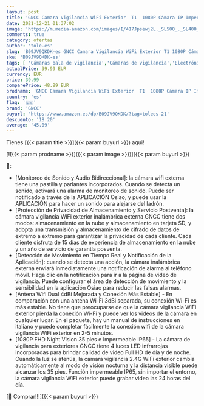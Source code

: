 ```yaml
---
layout: post
title: 'GNCC Camara Vigilancia WiFi Exterior  T1  1080P Cámara IP Impermeable  IP65 con Visión Nocturna  Detección de Movimiento&Sonido Alarma Instantánea  Audio Bidireccional  Compatible con Alexa'
date: 2021-12-21 01:37:02
image: 'https://m.media-amazon.com/images/I/417Jpsewj2L._SL500_._SL400_.jpg'
comments: true
category: ofertas
author: 'tole.es'
slug: 'B09JV9QKDK-es GNCC Camara Vigilancia WiFi Exterior T1 1080P Cámara IP...'
sku: 'B09JV9QKDK-es'
tags: [ 'Cámaras bala de vigilancia','Cámaras de vigilancia','Electrónica','Fotografía y videocámaras','alexa','gncc', ]
actualPrice: 39.99 EUR
currency: EUR
price: 39.99
comparePrice: 48.89 EUR
prodname: 'GNCC Camara Vigilancia WiFi Exterior  T1  1080P Cámara IP Impermeable  IP65 con Visión Nocturna  Detección de Movimiento&Sonido Alarma Instantánea  Audio Bidireccional  Compatible con Alexa'
country: 'es'
flag: '🇪🇸'
brand: 'GNCC'
buyurl: 'https://www.amazon.es/dp/B09JV9QKDK/?tag=tolees-21'
descuento: '18.20'
average: '45.09'
---
```


Tienes [{{< param title >}}]({{< param buyurl >}}) aqui!

[![{{< param prodname >}}]({{< param image >}})]({{< param buyurl >}})

🔎:

- [Monitoreo de Sonido y Audio Bidireccional]: la cámara wifi externa tiene una pastilla y parlantes incorporados. Cuando se detecta un sonido, activará una alarma de monitoreo de sonido. Puede ser notificado a través de la APLICACIÓN Osiao, y puede usar la APLICACIÓN para hacer un sonido para alejarse del ladrón.
- [Protección de Privacidad de Almacenamiento y Servicio Postventa]: la cámara vigilancia WiFi exterior inalámbrica externa GNCC tiene dos modos: almacenamiento en la nube y almacenamiento en tarjeta SD, y adopta una transmisión y almacenamiento de cifrado de datos de extremo a extremo para garantizar la privacidad de cada cliente. Cada cliente disfruta de 15 días de experiencia de almacenamiento en la nube y un año de servicio de garantía posventa.
- [Detección de Movimiento en Tiempo Real y Notificación de la Aplicación]: cuando se detecta una acción, la cámara inalámbrica externa enviará inmediatamente una notificación de alarma al teléfono móvil. Haga clic en la notificación para ir a la página de video de vigilancia. Puede configurar el área de detección de movimiento y la sensibilidad en la aplicación Osiao para reducir las falsas alarmas.
- [Antena Wifi Dual 4dBi Mejorada y Conexión Más Estable] - En comparación con una antena Wi-Fi 3dBi separada, su conexión Wi-Fi es más estable. No tiene que preocuparse de que la cámara vigilancia WiFi exterior pierda la conexión Wi-Fi y puede ver los videos de la cámara en cualquier lugar. En el paquete, hay un manual de instrucciones en italiano y puede completar fácilmente la conexión wifi de la cámara vigilancia WiFi exterior en 2-5 minutos.
- [1080P FHD Night Vision 35 pies e Impermeable IP65] - La cámara de vigilancia para exteriores GNCC tiene 4 luces LED infrarrojas incorporadas para brindar calidad de video Full HD de día y de noche. Cuando la luz se atenúa, la camara vigilancia 2.4G WiFi exterior cambia automáticamente al modo de visión nocturna y la distancia visible puede alcanzar los 35 pies. Función impermeable IP65, sin importar el entorno, la cámara vigilancia WiFi exterior puede grabar video las 24 horas del día.

[🛒 Comprar!!!]({{< param buyurl >}})
